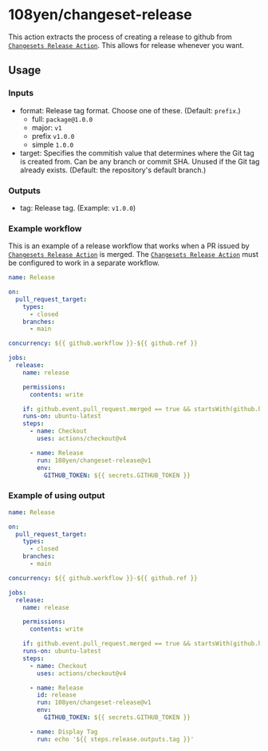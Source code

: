 # 108yen/changeset-release

This action extracts the process of creating a release to github from [`Changesets Release Action`](https://github.com/changesets/action).
This allows for release whenever you want.

## Usage

### Inputs

- format: Release tag format. Choose one of these. (Default: `prefix`.)
  - full: `package@1.0.0`
  - major: `v1`
  - prefix `v1.0.0`
  - simple `1.0.0`
- target: Specifies the commitish value that determines where the Git tag is created from. Can be any branch or commit SHA. Unused if the Git tag already exists. (Default: the repository's default branch.)

### Outputs

- tag: Release tag. (Example: `v1.0.0`)

### Example workflow

This is an example of a release workflow that works when a PR issued by [`Changesets Release Action`](https://github.com/changesets/action) is merged.
The [`Changesets Release Action`](https://github.com/changesets/action) must be configured to work in a separate workflow.

```yml
name: Release

on:
  pull_request_target:
    types:
      - closed
    branches:
      - main

concurrency: ${{ github.workflow }}-${{ github.ref }}

jobs:
  release:
    name: release

    permissions:
      contents: write

    if: github.event.pull_request.merged == true && startsWith(github.head_ref, 'changeset-release/main')
    runs-on: ubuntu-latest
    steps:
      - name: Checkout
        uses: actions/checkout@v4

      - name: Release
        run: 108yen/changeset-release@v1
        env:
          GITHUB_TOKEN: ${{ secrets.GITHUB_TOKEN }}
```

### Example of using output

```yml
name: Release

on:
  pull_request_target:
    types:
      - closed
    branches:
      - main

concurrency: ${{ github.workflow }}-${{ github.ref }}

jobs:
  release:
    name: release

    permissions:
      contents: write

    if: github.event.pull_request.merged == true && startsWith(github.head_ref, 'changeset-release/main')
    runs-on: ubuntu-latest
    steps:
      - name: Checkout
        uses: actions/checkout@v4

      - name: Release
        id: release
        run: 108yen/changeset-release@v1
        env:
          GITHUB_TOKEN: ${{ secrets.GITHUB_TOKEN }}

      - name: Display Tag
        run: echo '${{ steps.release.outputs.tag }}'
```
